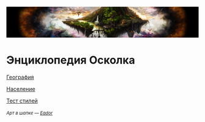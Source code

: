 ![Шапка](hat.jpg)

# Энциклопедия Осколка

[География](geography)

[Население](population)

[Тест стилей](sample-md)

*<small>Арт в шапке — [Eador](http://www.eador.com/) </small>*
